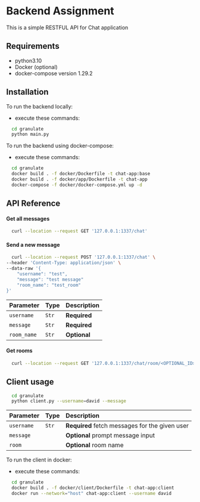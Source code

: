 # Backend Assignment

This is a simple RESTFUL API for Chat application

## Requirements
- python3.10
- Docker (optional)
- docker-compose version 1.29.2

## Installation

To run the backend locally:

- execute these commands: 

```bash
  cd granulate
  python main.py
```

To run the backend using docker-compose:
- execute these commands: 

```bash
  cd granulate
  docker build . -f docker/Dockerfile -t chat-app:base
  docker build . -f docker/app/Dockerfile -t chat-app
  docker-compose -f docker/docker-compose.yml up -d
```


## API Reference

#### Get all messages

```bash
  curl --location --request GET '127.0.0.1:1337/chat'
```

#### Send a new message

```bash
  curl --location --request POST '127.0.0.1:1337/chat' \
--header 'Content-Type: application/json' \
--data-raw '{
    "username": "test",
    "message": "test message"
    "room_name": "test_room"
}'
```

| Parameter   | Type     | Description  |
|:------------| :------- |:-------------|
| `username`  | `Str` | **Required** |
| `message`   | `Str` | **Required** |
| `room_name` | `Str` | **Optional** |

#### Get rooms

```bash
  curl --location --request GET '127.0.0.1:1337/chat/room/<OPTIONAL_ID>'
```


## Client usage

```bash
  cd granulate
  python client.py --username=david --message
```
| Parameter  | Type     | Description                                    |
|:-----------| :------- |:-----------------------------------------------|
| `username` | `Str` | **Required** fetch messages for the given user |
| `message`  |  | **Optional** prompt message input              |
| `room`     |  | **Optional** room name                         |

To run the client in docker:
- execute these commands: 

```bash
  cd granulate
  docker build . -f docker/client/Dockerfile -t chat-app:client
  docker run --network="host" chat-app:client --username david
```